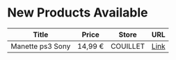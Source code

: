 # New Products Available

| Title | Price | Store | URL |
|---|---|---|---|
| Manette ps3 Sony | 14,99 € | COUILLET | [Link](https://www.cashconverters.be/fr/accessoires-jeux-video/874787-manette-ps3-sony.html) |
